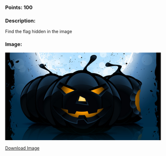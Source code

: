 ### Points: 100

### Description:

Find the flag hidden in the image

### Image:

![Image](https://raw.githubusercontent.com/r4g1n-cajun/CTF-Writeups/master/NCSAM%20Hacktober%20CTF%202018/Steganography/Files/ew1RgOPr8pr5D5D736ExAqxR57G1RTya.jpg?token=AlLywNhmL_ZyQWCb5Qb5SwEKkHaVC2oaks5b2IWQwA%3D%3D)

[Download Image](https://raw.githubusercontent.com/r4g1n-cajun/CTF-Writeups/master/NCSAM%20Hacktober%20CTF%202018/Steganography/Files/ew1RgOPr8pr5D5D736ExAqxR57G1RTya.jpg?token=AlLywNhmL_ZyQWCb5Qb5SwEKkHaVC2oaks5b2IWQwA%3D%3D)
